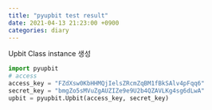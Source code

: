 ```yaml
---
title: "pyupbit test result"
date: 2021-04-13 21:23:00 +0900
categories: diary
---
```

Upbit Class instance 생성

```python
import pyupbit
# access
access_key = "FZdXsw0KbHHMQjIelsZRcmZqBM1fBkSAlv4pFqq6"
secret_key = "bmgZo5sMVuZgAUZIZe9e9U2b4QZAVLKg4sg6dLwA"
upbit = pyupbit.Upbit(access_key, secret_key)
```

